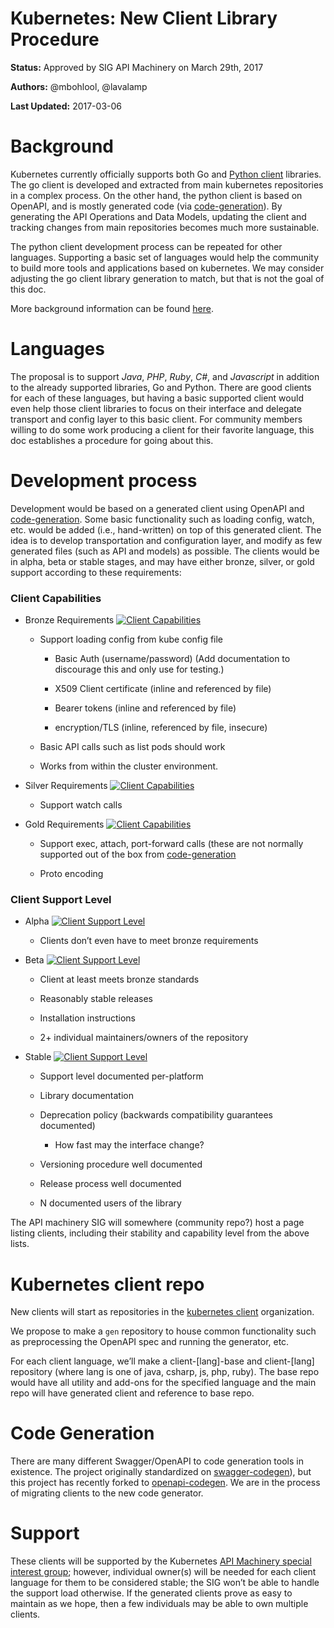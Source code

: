# Kubernetes: New Client Library Procedure

**Status:** Approved by SIG API Machinery on March 29th, 2017

**Authors:** @mbohlool, @lavalamp

**Last Updated:** 2017-03-06

# Background

Kubernetes currently officially supports both Go and [Python client](https://github.com/kubernetes-incubator/client-python) libraries. The go client is developed and extracted from main kubernetes repositories in a complex process. On the other hand, the python client is based on OpenAPI, and is mostly generated code (via [code-generation](#code-generation)). By generating the API Operations and Data Models, updating the client and tracking changes from main repositories becomes much more sustainable.

The python client development process can be repeated for other languages. Supporting a basic set of languages would help the community to build more tools and applications based on kubernetes. We may consider adjusting the go client library generation to match, but that is not the goal of this doc.

More background information can be found [here](https://github.com/kubernetes/kubernetes/issues/22405).

# Languages

The proposal is to support *Java*, *PHP*, *Ruby*, *C#*, and *Javascript* in addition to the already supported libraries, Go and Python. There are good clients for each of these languages, but having a basic supported client would even help those client libraries to focus on their interface and delegate transport and config layer to this basic client. For community members willing to do some work producing a client for their favorite language, this doc establishes a procedure for going about this.

# Development process

Development would be based on a generated client using OpenAPI and [code-generation](#code-generation). Some basic functionality such as loading config, watch, etc. would be added (i.e., hand-written) on top of this generated client. The idea is to develop transportation and configuration layer, and modify as few generated files (such as API and models) as possible. The clients would be in alpha, beta or stable stages, and may have either bronze, silver, or gold support according to these requirements:

### Client Capabilities

* Bronze Requirements [![Client Capabilities](https://img.shields.io/badge/Kubernetes%20client-Bronze-blue.svg?style=plastic&colorB=cd7f32&colorA=306CE8)](/contributors/design-proposals/api-machinery/csi-new-client-library-procedure.md#client-capabilities)

    * Support loading config from kube config file

        * Basic Auth (username/password) (Add documentation to discourage this and only use for testing.)

        * X509 Client certificate (inline and referenced by file)

        * Bearer tokens (inline and referenced by file)

        * encryption/TLS (inline, referenced by file, insecure)

    * Basic API calls such as list pods should work

    * Works from within the cluster environment.

* Silver Requirements [![Client Capabilities](https://img.shields.io/badge/Kubernetes%20client-Silver-blue.svg?style=plastic&colorB=C0C0C0&colorA=306CE8)](/contributors/design-proposals/api-machinery/csi-new-client-library-procedure.md#client-capabilities)

    * Support watch calls

* Gold Requirements [![Client Capabilities](https://img.shields.io/badge/Kubernetes%20client-Gold-blue.svg?style=plastic&colorB=FFD700&colorA=306CE8)](/contributors/design-proposals/api-machinery/csi-new-client-library-procedure.md#client-capabilities)

    * Support exec, attach, port-forward calls (these are not normally supported out of the box from 
    [code-generation](#code-generation)

    * Proto encoding

### Client Support Level

* Alpha [![Client Support Level](https://img.shields.io/badge/kubernetes%20client-alpha-green.svg?style=plastic&colorA=306CE8)](/contributors/design-proposals/api-machinery/csi-new-client-library-procedure.md#client-support-level)

    * Clients don’t even have to meet bronze requirements

* Beta [![Client Support Level](https://img.shields.io/badge/kubernetes%20client-beta-green.svg?style=plastic&colorA=306CE8)](/contributors/design-proposals/api-machinery/csi-new-client-library-procedure.md#client-support-level)

    * Client at least meets bronze standards

    * Reasonably stable releases

    * Installation instructions

    * 2+ individual maintainers/owners of the repository

* Stable [![Client Support Level](https://img.shields.io/badge/kubernetes%20client-stable-green.svg?style=plastic&colorA=306CE8)](/contributors/design-proposals/api-machinery/csi-new-client-library-procedure.md#client-support-level)

    * Support level documented per-platform

    * Library documentation

    * Deprecation policy (backwards compatibility guarantees documented)

        * How fast may the interface change?

    * Versioning procedure well documented

    * Release process well documented

    * N documented users of the library

The API machinery SIG will somewhere (community repo?) host a page listing clients, including their stability and capability level from the above lists.

# Kubernetes client repo

New clients will start as repositories in the [kubernetes client](https://github.com/kubernetes-client/) organization.

We propose to make a `gen` repository to house common functionality such as preprocessing the OpenAPI spec and running the generator, etc.

For each client language, we’ll make a client-[lang]-base and client-[lang] repository (where lang is one of java, csharp, js, php, ruby). The base repo would have all utility and add-ons for the specified language and the main repo will have generated client and reference to base repo.

# Code Generation

There are many different Swagger/OpenAPI to code generation tools in existence. The project originally
standardized on [swagger-codegen](https://github.com/swagger-api/swagger-codegen)), but this project
has recently forked to [openapi-codegen](https://github.com/OpenAPITools/openapi-generator). We are
in the process of migrating clients to the new code generator.

# Support

These clients will be supported by the Kubernetes [API Machinery special interest group](/sig-api-machinery); however, individual owner(s) will be needed for each client language for them to be considered stable; the SIG won’t be able to handle the support load otherwise. If the generated clients prove as easy to maintain as we hope, then a few individuals may be able to own multiple clients.

